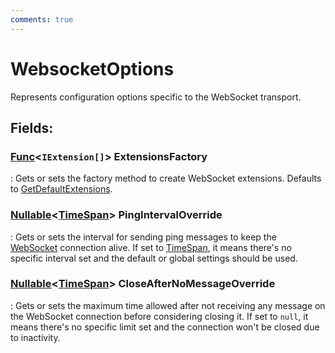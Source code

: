 ```yaml
---
comments: true
---
```

# WebsocketOptions

Represents configuration options specific to the WebSocket transport. 

## **Fields**:
### **[Func](https://learn.microsoft.com/en-us/dotnet/api/System.Func-1)&lt;`IExtension[]`&gt; ExtensionsFactory**
: Gets or sets the factory method to create WebSocket extensions. Defaults to [GetDefaultExtensions](../../../WebSockets/api-reference/WebSockets/WebSocket.md#iextension[]-websocketgetdefaultextensions). 
### **[Nullable](https://learn.microsoft.com/en-us/dotnet/api/System.Nullable-1)&lt;[TimeSpan](https://learn.microsoft.com/en-us/dotnet/api/System.TimeSpan)&gt; PingIntervalOverride**
: Gets or sets the interval for sending ping messages to keep the [WebSocket](../../../WebSockets/api-reference/WebSockets/WebSocket.md) connection alive. If set to [TimeSpan](https://learn.microsoft.com/en-us/dotnet/api/System.TimeSpan), it means there's no specific interval set and the default or global settings should be used. 
### **[Nullable](https://learn.microsoft.com/en-us/dotnet/api/System.Nullable-1)&lt;[TimeSpan](https://learn.microsoft.com/en-us/dotnet/api/System.TimeSpan)&gt; CloseAfterNoMessageOverride**
: Gets or sets the maximum time allowed after not receiving any message on the WebSocket connection before considering closing it. If set to `null`, it means there's no specific limit set and the connection won't be closed due to inactivity. 